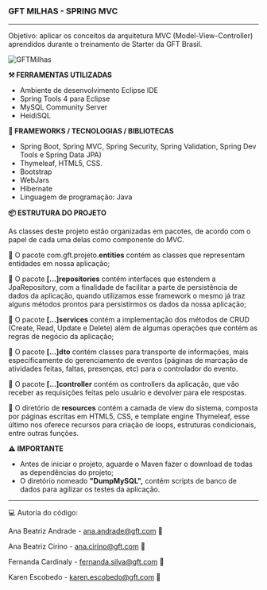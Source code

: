 ### **GFT MILHAS - SPRING MVC**

------

Objetivo: aplicar os conceitos da arquitetura MVC (Model-View-Controller) aprendidos durante o treinamento de Starter da GFT Brasil.

 

<img src="https://i.postimg.cc/4dm5QY6y/Meu-projeto-1.jpg" alt="GFTMilhas"/>



**:hammer_and_pick: FERRAMENTAS UTILIZADAS**

- Ambiente de desenvolvimento Eclipse IDE
- Spring Tools 4 para Eclipse
- MySQL Community Server
- HeidiSQL



**:blue_book: FRAMEWORKS / TECNOLOGIAS / BIBLIOTECAS**

- Spring Boot, Spring MVC, Spring Security, Spring Validation, Spring Dev Tools e Spring Data JPA)
- Thymeleaf, HTML5, CSS.
- Bootstrap
- WebJars
- Hibernate
- Linguagem de programação: Java



**:package: ESTRUTURA DO PROJETO**

As classes deste projeto estão organizadas em pacotes, de acordo com o papel de cada uma delas como componente do MVC. 

🔹 O pacote com.gft.projeto.**entities** contém as classes que representam entidades em nossa aplicação;

🔹 O pacote **[...]repositories** contém interfaces que estendem a JpaRepository, com a finalidade de facilitar a parte de persistência de dados da aplicação, quando utilizamos esse framework o mesmo já traz alguns métodos prontos para persistirmos os dados da nossa aplicação;

🔹 O pacote **[...]services** contém a implementação dos métodos de CRUD (Create, Read, Update e Delete) além de algumas operações que contém as regras de negócio da aplicação;

🔹 O pacote **[...]dto** contém classes para transporte de informações, mais especificamente do gerenciamento de eventos (páginas de marcação de atividades feitas, faltas, presenças, etc) para o controlador do evento.

🔹 O pacote **[...]controller** contém os controllers da aplicação, que vão receber as requisições feitas pelo usuário e devolver para ele respostas.

🔹 O diretório de **resources** contém a camada de view do sistema, composta por páginas escritas em HTML5, CSS, e template engine Thymeleaf, esse último nos oferece recursos para criação de loops, estruturas condicionais, entre outras funções. 



**:warning: IMPORTANTE**

- Antes de iniciar o projeto, aguarde o Maven fazer o download de todas as dependências do projeto;
- O diretório nomeado **"DumpMySQL",** contém scripts de banco de dados para agilizar os testes da aplicação.



------



:computer: Autoria do código:

Ana Beatriz Andrade - ana.andrade@gft.com :e-mail:

Ana Beatriz Cirino - ana.cirino@gft.com :e-mail:

Fernanda Cardinaly -  fernanda.silva@gft.com :e-mail:

Karen Escobedo -  karen.escobedo@gft.com :e-mail:





